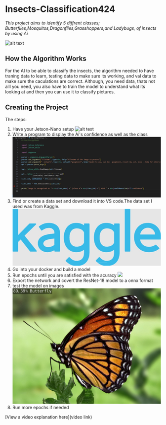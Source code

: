 # Insects-Classification424

 *This project aims to identify 5 diffrent classes; Butterflies,Mosquitos,Dragonflies,Grasshoppers,and Ladybugs, of insects by using Ai* 

![alt text](https://cdn.britannica.com/45/102445-050-E3375B6D/Insect-diversity.jpg)

## How the Algorithm Works
For the AI to be able to classify the insects, the algorithm needed to have traning data to learn, testing data to make sure its working, and val data to make sure the caculations are correct. Although, you need data, thats not alll you need, you also have to train the model to understand what its looking at and then you can use it to classify pictures.
## Creating the Project
The steps:
1. Have your Jetson-Nano setup
   ![alt text](https://hexdocs.pm/nerves_system_jetson_nano/assets/images/jetson_nano_devkit.jpg)
2. Write a program to display the Ai's confidence as well as the class
  ![alt text](https://github.com/Charlotte424/Insects-Classification424/blob/main/Screenshot%202024-07-10%20112326.jpg)
3. Find or create a data set and download it into VS code.The data set I used was from Kaggle.
   ![](https://github.com/Charlotte424/Insects-Classification424/blob/main/Screenshot%202024-07-10%20141319.jpg)
4. Go into your docker and build a model   
6. Run epochs until you are satisfied with the acuracy
![  ](https://www.baeldung.com/wp-content/uploads/sites/4/2023/05/early_stopping-1024x605.jpg)
7. Export the network and covert the ResNet-18 model to a onnx format
8. test the model on images
  ![Butterfly](https://github.com/Charlotte424/Insects-Classification424/blob/main/cat.jpg?raw=true)
10. Run more epochs if needed
   
[View a video explanation here](video link)
